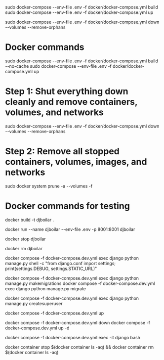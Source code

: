 sudo docker-compose --env-file .env -f docker/docker-compose.yml build
sudo docker-compose --env-file .env -f docker/docker-compose.yml up

sudo docker-compose --env-file .env -f docker/docker-compose.yml down --volumes --remove-orphans


# Docker commands
sudo docker-compose --env-file .env -f docker/docker-compose.yml build --no-cache
sudo docker-compose --env-file .env -f docker/docker-compose.yml up


# Step 1: Shut everything down cleanly and remove containers, volumes, and networks
sudo docker-compose --env-file .env -f docker/docker-compose.yml down --volumes --remove-orphans

# Step 2: Remove all stopped containers, volumes, images, and networks
sudo docker system prune -a --volumes -f



# Docker commands for testing
docker build -t djboilar .

docker run --name djboilar --env-file .env -p 8001:8001 djboilar

docker stop djboilar

docker rm djboilar

docker compose -f docker-compose.dev.yml exec django python manage.py shell -c "from django.conf import settings; print(settings.DEBUG, settings.STATIC_URL)"

docker compose -f docker-compose.dev.yml exec django python manage.py makemigrations
docker compose -f docker-compose.dev.yml exec django python manage.py migrate

docker compose -f docker-compose.dev.yml exec django python manage.py createsuperuser



docker compose -f docker-compose.dev.yml up

docker compose -f docker-compose.dev.yml down
docker compose -f docker-compose.dev.yml up -d

docker compose -f docker-compose.dev.yml exec -it django bash

docker container stop $(docker container ls -aq) && docker container rm $(docker container ls -aq)
